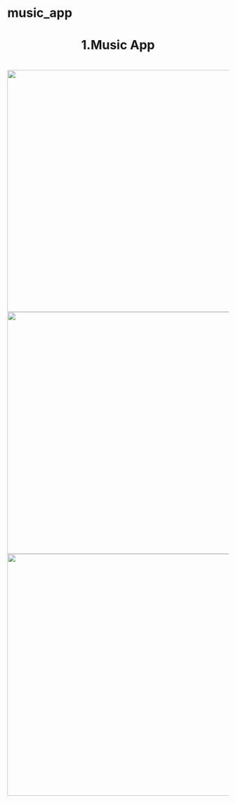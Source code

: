 # music_app


<h1 align="center"> 1.Music App</h1>

<h1 align="left"></h1>

<div align ="center">

  <img src = "https://github.com/user-attachments/assets/69d25115-258e-414f-b59a-fce14dfd3a7e" height ="550">
   <img src = "https://github.com/user-attachments/assets/840bdcf0-41ef-4d5f-981b-209a2d5396dd" height ="550">
   <img src = "https://github.com/user-attachments/assets/a7806293-5e0d-4438-bf04-57ad9684dad9" height ="550">
   








</div>
